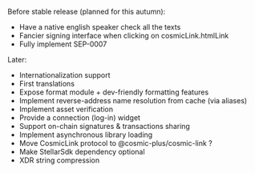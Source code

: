 Before stable release (planned for this autumn):
* Have a native english speaker check all the texts
* Fancier signing interface when clicking on cosmicLink.htmlLink
* Fully implement SEP-0007

Later:
* Internationalization support
* First translations
* Expose format module + dev-friendly formatting features
* Implement reverse-address name resolution from cache (via aliases)
* Implement asset verification
* Provide a connection (log-in) widget
* Support on-chain signatures & transactions sharing
* Implement asynchronous library loading
* Move CosmicLink protocol to @cosmic-plus/cosmic-link ?
* Make StellarSdk dependency optional
* XDR string compression
